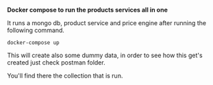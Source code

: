 **Docker compose to run the products services all in one**

It runs a mongo db, product service and price engine after running the following command.

`docker-compose up`

This will create also some dummy data, in order to see how this get's created just check postman folder.

You'll find there the collection that is run.
